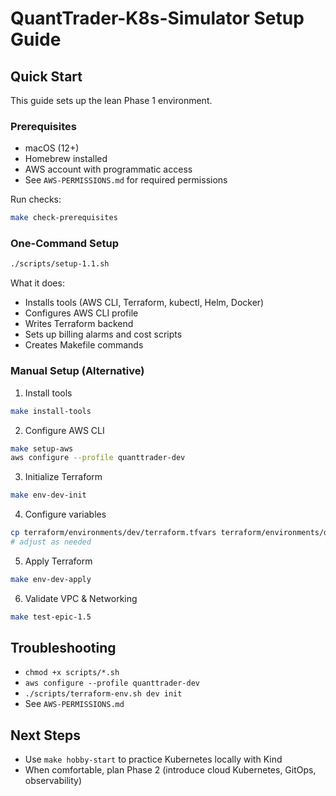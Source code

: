 # QuantTrader-K8s-Simulator Setup Guide

## Quick Start

This guide sets up the lean Phase 1 environment.

### Prerequisites

- macOS (12+)
- Homebrew installed
- AWS account with programmatic access
- See `AWS-PERMISSIONS.md` for required permissions

Run checks:
```bash
make check-prerequisites
```

### One-Command Setup

```bash
./scripts/setup-1.1.sh
```
What it does:
- Installs tools (AWS CLI, Terraform, kubectl, Helm, Docker)
- Configures AWS CLI profile
- Writes Terraform backend
- Sets up billing alarms and cost scripts
- Creates Makefile commands

### Manual Setup (Alternative)

1) Install tools
```bash
make install-tools
```

2) Configure AWS CLI
```bash
make setup-aws
aws configure --profile quanttrader-dev
```

3) Initialize Terraform
```bash
make env-dev-init
```

4) Configure variables
```bash
cp terraform/environments/dev/terraform.tfvars terraform/environments/dev/terraform.tfvars
# adjust as needed
```

5) Apply Terraform
```bash
make env-dev-apply
```

6) Validate VPC & Networking
```bash
make test-epic-1.5
```

## Troubleshooting

- `chmod +x scripts/*.sh`
- `aws configure --profile quanttrader-dev`
- `./scripts/terraform-env.sh dev init`
- See `AWS-PERMISSIONS.md`

## Next Steps

- Use `make hobby-start` to practice Kubernetes locally with Kind
- When comfortable, plan Phase 2 (introduce cloud Kubernetes, GitOps, observability)
